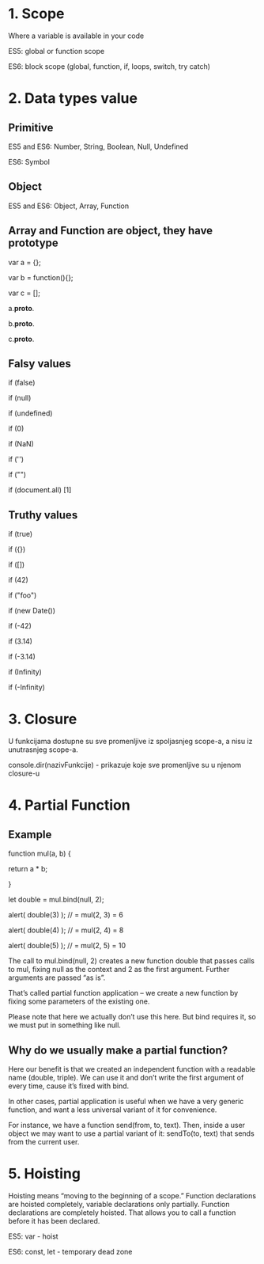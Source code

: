 # 1. Scope
Where a variable is available in your code

ES5: global or function scope

ES6: block scope (global, function, if, loops, switch, try catch)

# 2. Data types value
## Primitive
ES5 and ES6: Number, String, Boolean, Null, Undefined 

ES6: Symbol

## Object
ES5 and ES6: Object, Array, Function

## Array and Function are object, they have prototype
var a = {};

var b = function(){};

var c = [];

a.__proto__.

b.__proto__.

c.__proto__.

## Falsy values

if (false)

if (null)

if (undefined)

if (0)

if (NaN)

if ('')

if ("")

if (document.all) [1]

## Truthy values

if (true)

if ({})

if ([])

if (42)

if ("foo")

if (new Date())

if (-42)

if (3.14)

if (-3.14)

if (Infinity)

if (-Infinity)

# 3. Closure

U funkcijama dostupne su sve promenljive iz spoljasnjeg scope-a, a nisu iz unutrasnjeg scope-a.

console.dir(nazivFunkcije) - prikazuje koje sve promenljive su u njenom closure-u

# 4. Partial Function

## Example
function mul(a, b) {

  return a * b;
  
}

let double = mul.bind(null, 2);

alert( double(3) ); // = mul(2, 3) = 6

alert( double(4) ); // = mul(2, 4) = 8

alert( double(5) ); // = mul(2, 5) = 10

The call to mul.bind(null, 2) creates a new function double that passes calls to mul, fixing null as the context and 2 as the first argument. Further arguments are passed “as is”.

That’s called partial function application – we create a new function by fixing some parameters of the existing one.

Please note that here we actually don’t use this here. But bind requires it, so we must put in something like null.


## Why do we usually make a partial function?

Here our benefit is that we created an independent function with a readable name (double, triple). We can use it and don’t write the first argument of every time, cause it’s fixed with bind.

In other cases, partial application is useful when we have a very generic function, and want a less universal variant of it for convenience.

For instance, we have a function send(from, to, text). Then, inside a user object we may want to use a partial variant of it: sendTo(to, text) that sends from the current user.

# 5. Hoisting

Hoisting means “moving to the beginning of a scope.” Function declarations are hoisted completely, variable declarations only partially.
Function declarations are completely hoisted. That allows you to call a function before it has been declared.

ES5: var - hoist

ES6: const, let - temporary dead zone
